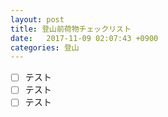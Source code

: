 ```yaml
---
layout: post
title: 登山前荷物チェックリスト
date:   2017-11-09 02:07:43 +0900
categories: 登山
---
```


- [ ] テスト
- [ ] テスト
- [ ] テスト

